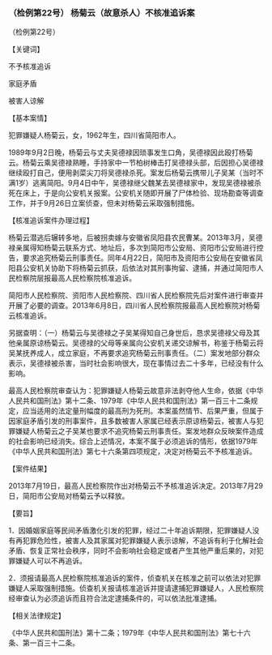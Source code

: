 ### （检例第22号） 杨菊云（故意杀人）不核准追诉案

（检例第22号）

【关键词】

不予核准追诉

家庭矛盾

被害人谅解

【基本案情】

犯罪嫌疑人杨菊云，女，1962年生，四川省简阳市人。

1989年9月2日晚，杨菊云与丈夫吴德禄因琐事发生口角，吴德禄因此殴打杨菊云。杨菊云乘吴德禄熟睡，手持家中一节柏树棒击打吴德禄头部，后因担心吴德禄继续殴打自己，便用剥菜尖刀将吴德禄杀死。案发后杨菊云携带儿子吴某（当时不满1岁）逃离简阳。9月4日中午，吴德禄继父魏某去吴德禄家中，发现吴德禄被杀死在床上，于是向公安机关报案。公安机关随即开展了尸体检验、现场勘查等调查工作，并于9月26日立案侦查，但未对杨菊云采取强制措施。

【核准追诉案件办理过程】

杨菊云潜逃后辗转多地，后被拐卖嫁与安徽省凤阳县农民曹某。2013年3月，吴德禄亲属得知杨菊云联系方式、地址后，多次到简阳市公安局、资阳市公安局进行控告，要求追究杨菊云刑事责任。同年4月22日，简阳市及资阳市公安局在安徽省凤阳县公安机关协助下将杨菊云抓获，后依法对其刑事拘留、逮捕，并通过简阳市人民检察院层报最高人民检察院核准追诉。

简阳市人民检察院、资阳市人民检察院、四川省人民检察院先后对案件进行审查并开展了必要的调查。2013年6月8日，四川省人民检察院报最高人民检察院对杨菊云核准追诉。

另据查明：（一）杨菊云与吴德禄之子吴某得知自己身世后，恳求吴德禄父母及其他亲属原谅杨菊云。吴德禄的父母等亲属向公安机关递交谅解书，称鉴于杨菊云将吴某抚养成人，成立家庭，不再要求追究杨菊云刑事责任。（二）案发地部分群众表示，吴德禄被杀害，当时社会影响很大，现在事情过去二十多年，已经没有什么影响。

最高人民检察院审查认为：犯罪嫌疑人杨菊云故意非法剥夺他人生命，依据《中华人民共和国刑法》第十二条、1979年《中华人民共和国刑法》第一百三十二条规定，应当适用的法定量刑幅度的最高刑为死刑。本案虽然情节、后果严重，但属于因家庭矛盾引发的刑事案件，且多数被害人家属已经表示原谅杨菊云，被害人与犯罪嫌疑人杨菊云之子吴某也要求不追究杨菊云刑事责任。案发地群众反映案件造成的社会影响已经消失。综合上述情况，本案不属于必须追诉的情形，依据1979年《中华人民共和国刑法》第七十六条第四项规定，决定对杨菊云不予核准追诉。

【案件结果】

2013年7月19日，最高人民检察院作出对杨菊云不予核准追诉决定。2013年7月29日，简阳市公安局对杨菊云予以释放。

【要旨】

1．因婚姻家庭等民间矛盾激化引发的犯罪，经过二十年追诉期限，犯罪嫌疑人没有再犯罪危险性，被害人及其家属对犯罪嫌疑人表示谅解，不追诉有利于化解社会矛盾、恢复正常社会秩序，同时不会影响社会稳定或者产生其他严重后果的，对犯罪嫌疑人可以不再追诉。

2．须报请最高人民检察院核准追诉的案件，侦查机关在核准之前可以依法对犯罪嫌疑人采取强制措施。侦查机关报请核准追诉并提请逮捕犯罪嫌疑人，人民检察院经审查认为必须追诉而且符合法定逮捕条件的，可以依法批准逮捕。

【相关法律规定】

《中华人民共和国刑法》第十二条；1979年《中华人民共和国刑法》第七十六条、第一百三十二条。
